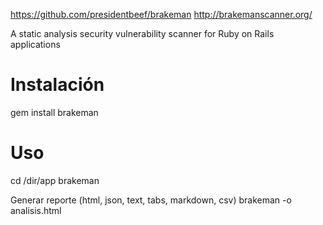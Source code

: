 https://github.com/presidentbeef/brakeman
http://brakemanscanner.org/

A static analysis security vulnerability scanner for Ruby on Rails applications


# Instalación
gem install brakeman

# Uso
cd /dir/app
brakeman

Generar reporte (html, json, text, tabs, markdown, csv)
brakeman -o analisis.html
